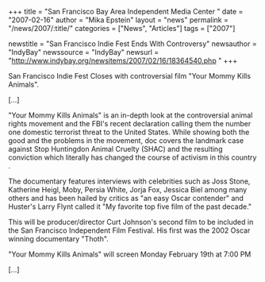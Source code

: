 +++
title = "San Francisco Bay Area Independent Media Center "
date = "2007-02-16"
author = "Mika Epstein"
layout = "news"
permalink = "/news/2007/:title/"
categories = ["News", "Articles"]
tags = ["2007"]

newstitle = "San Francisco Indie Fest Ends With Controversy"
newsauthor = "IndyBay"
newssource = "IndyBay"
newsurl = "http://www.indybay.org/newsitems/2007/02/16/18364540.php "
+++

San Francisco Indie Fest Closes with controversial film "Your Mommy Kills Animals".

[...]

"Your Mommy Kills Animals" is an in-depth look at the controversial animal rights movement and the FBI's recent declaration calling them the number one domestic terrorist threat to the United States. While showing both the good and the problems in the movement, doc covers the landmark case against Stop Huntingdon Animal Cruelty (SHAC) and the resulting conviction which literally has changed the course of activism in this country . 

The documentary features interviews with celebrities such as Joss Stone, Katherine Heigl, Moby, Persia White, Jorja Fox, Jessica Biel among many others and has been hailed by critics as "an easy Oscar contender" and Huster's Larry Flynt called it "My favorite top five film of the past decade." 

This will be producer/director Curt Johnson's second film to be included in the San Francisco Independent Film Festival. His first was the 2002 Oscar winning documentary "Thoth". 

"Your Mommy Kills Animals" will screen Monday February 19th at 7:00 PM

[...]